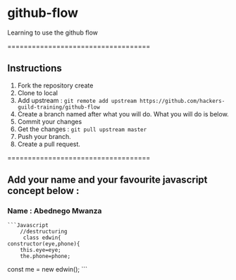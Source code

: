 # github-flow
Learning to use the github flow 

===================================
## Instructions 
1. Fork the repository create
2. Clone to local 
3. Add upstream : `git remote add upstream https://github.com/hackers-guild-training/github-flow`
4. Create a branch named after what you will do. What you will do is below. 
6. Commit your changes 
5. Get the changes : `git pull upstream master`
6. Push your branch.
7. Create a pull request. 

=================================== 

## Add your name and your favourite javascript concept below : 

 ### Name  : Abednego Mwanza

	```Javascript  
		//destructuring
		 class edwin{
    constructor(eye,phone){
        this.eye=eye;
        the.phone=phone;


 const me = new edwin(); 
	``` 




